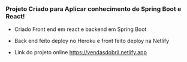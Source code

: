 ### Projeto  Criado para Aplicar conhecimento de Spring Boot e React!

* Criado Front end em react e backend em Spring Boot

* Back end feito deploy no Heroku e front feito deploy na Netlify

* Link do projeto online  https://vendasdobril.netlify.app

